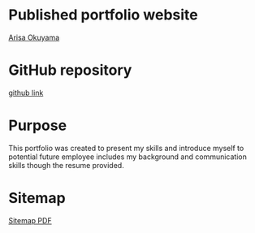 # Published portfolio website  
 [Arisa Okuyama](https://arisaokuyama.github.io/aboutme/)

# GitHub repository  
 [github link](https://github.com/ArisaOkuyama/aboutme )
 
# Purpose
 This portfolio was created to present my skills and introduce myself to potential future employee includes my background and communication skills though the resume provided.
 
# Sitemap

[Sitemap PDF](/docs/sitemap.pdf)
